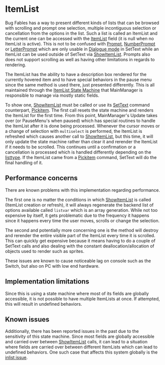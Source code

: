 # ItemList

Bug Fables has a way to present different kinds of lists that can be browsed with scrolling and prompt one selection, multiple incontiguous selection or cancellation from the options in the list. Such a list is called an ItemList and the current one can be accessed with the [ItemList](ItemList.md) field (it is null when no ItemList is active). This is not to be confused with [Prompt](../SetText/Commands/Individual%20commands/Prompt.md), [NumberPrompt](../SetText/Commands/Individual%20commands/NumberPrompt.md) or [LetterPrompt](../SetText/Commands/Individual%20commands/LetterPrompt.md) which are only usable in [Dialogue mode](../SetText/Dialogue%20mode.md) in SetText while an ItemList can be used outside of SetText 
via [ShowItemList](ShowItemList.md). Prompts also does not support scrolling as well as having other limitations in regards to rendering.

The ItemList has the ability to have a description box rendered for the currently hovered item and to have special behaviors in the pause menu since the same method is used there, just presented differently. This is all maintained through the [ItemList State Machine](ItemList%20State%20Machine.md) that MainManager is responsible to manage via mostly static fields.

To show one, [ShowItemList](ShowItemList.md) must be called or use its [SetText](../SetText/SetText.md) command counterpart, [Pickitem](../SetText/Commands/Individual%20commands/Pickitem.md). The first call resets the state machine and renders the ItemList for the first time. From this point, MainManager's Update takes over (or PauseMenu's when paused) which has special routines to handle the ItemList after it is done being processed. Whenever the cursor moves or a change of selection with `multiselect` is performed, the ItemList is refreshed which causes another call to [ShowItemList](ShowItemList.md), but this time, it will only update the state machine rather than clear it and rerender the ItemList if it needs to be scrolled. This continues until a confirmation or a cancellation is processed which is handled differently depending on the [listtype](listtype.md). If the ItemList came from a [Pickitem](../SetText/Commands/Individual%20commands/Pickitem.md) command, SetText will do the final handling of it.

## Performance concerns

There are known problems with this implementation regarding performance.

The first one is no matter the conditions in which [ShowItemList](ShowItemList.md) is called (ItemList creation or refresh), it will always regenerate the backend list of options available called `listvar` which is an array generation. While not too expensive by itself, it gets problematic due to the frequency it happens since it happens every time the user moves, scrolls or change the selection.

The second and potentially more concerning one is the method will destroy and rerender the entire visible part of the ItemList every time it is scrolled. This can quickly get expensive because it means having to do a couple of SetText calls and also dealing with the constant deallocation/allocation of objects used to render such as sprites.

These issues are known to cause noticeable lag on console such as the  Switch, but also on PC with low end hardware.

## Implementation limitations

Since this is using a state machine where most of its fields are globally accessible, it is not possible to have multiple ItemLists at once. If attempted, this will result in undefined behaviors.

## Known issues

Additionally, there has been reported issues in the past due to the sensitivity of this state machine. Since most fields are globally accessible and carried over between [ShowItemList](ShowItemList.md) calls, it can lead to a situation where fields are carried over between different ItemLists which can lead to undefined behaviors. One such case that affects this system globally is the [inlist issue](inlist%20issue.md).
